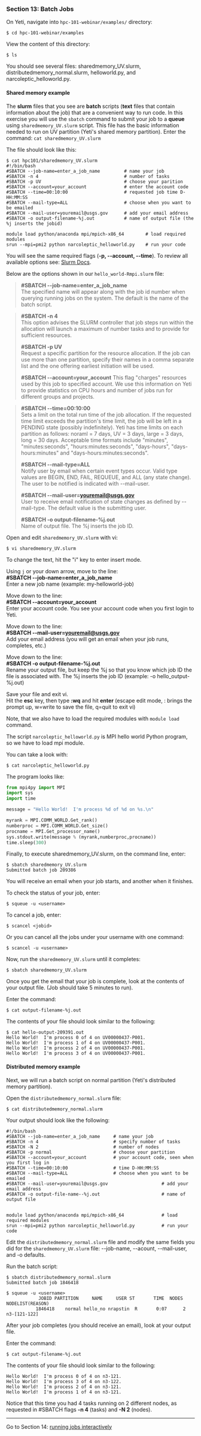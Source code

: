 ### Section 13: Batch Jobs

On Yeti, navigate into `hpc-101-webinar/examples/` directory:

```
$ cd hpc-101-webinar/examples
```

View the content of this directory:

```
$ ls
```

You should see several files: sharedmemory_UV.slurm, distributedmemory_normal.slurm, helloworld.py, and narcoleptic_helloworld.py.

#### Shared memory example

The **slurm** files that you see are **batch** scripts (**text** files that contain information about the job) that are a convenient way to run code. In this exercise you will use the `sbatch` command to submit your job to a **queue** using `sharedmemory_UV.slurm` script. This file has the basic information needed to run on UV partition (Yeti's shared memory partition). Enter the command: `cat sharedmemory_UV.slurm`

The file should look like this:

```
$ cat hpc101/sharedmemory_UV.slurm 
#!/bin/bash
#SBATCH --job-name=enter_a_job_name			# name your job
#SBATCH -n 4								# number of tasks
#SBATCH -p UV								# choose your parition
#SBATCH --account=your_account  	        # enter the account code  
#SBATCH --time=00:10:00						# requested job time D-HH:MM:SS
#SBATCH --mail-type=ALL						# choose when you want to be emailed 
#SBATCH --mail-user=youremail@usgs.gov		# add your email address
#SBATCH -o output-filename-%j.out           # name of output file (the %j inserts the jobid)

module load python/anaconda mpi/mpich-x86_64		# load required modules
srun --mpi=pmi2 python narcoleptic_helloworld.py	# run your code
```

You will see the same required flags (**-p, --account, --time**). To review all available options see: [Slurm Docs](http://slurm.schedmd.com/sbatch.html). 

Below are the options shown in our `hello_world-Rmpi.slurm` file:

> **#SBATCH --job-name=enter_a_job_name**  
> The specified name will appear along with the job id number when querying running jobs on the system. The default is the name of the batch script.

> **#SBATCH -n 4**  
> This option advises the SLURM controller that job steps run within the allocation will launch a maximum of number tasks and to provide for sufficient resources.
>
> **#SBATCH -p UV**  
> Request a specific partition for the resource allocation. If the job can use more than one partition, specify their names in a comma separate list and the one offering earliest initiation will be used.
>
> **#SBATCH --account=your_account**
> This flag "charges" resources used by this job to specified account.  We use this information on Yeti to provide statistics on CPU hours and number of jobs run for different groups and projects.

> **#SBATCH --time=00:10:00**  
> Sets a limit on the total run time of the job allocation. If the requested time limit exceeds the partition's time limit, the job will be left in a PENDING state (possibly indefinitely).  Yeti has time limits on each partition as follows: noraml = 7 days, UV = 3 days, large = 3 days, long = 30 days. Acceptable time formats include "minutes", "minutes:seconds", "hours:minutes:seconds", "days-hours", "days-hours:minutes" and "days-hours:minutes:seconds".
>
> **#SBATCH --mail-type=ALL**  
> Notify user by email when certain event types occur. Valid type values are BEGIN, END, FAIL, REQUEUE, and ALL (any state change). The user to be notified is indicated with --mail-user.
>
> **#SBATCH --mail-user=youremail@usgs.gov**  
> User to receive email notification of state changes as defined by --mail-type. The default value is the submitting user.
>
> **#SBATCH -o output-filename-%j.out**  
> Name of output file. The %j inserts the job ID. 

Open and edit `sharedmemory_UV.slurm` with vi:

```
$ vi sharedmemory_UV.slurm
```

To change the text,  hit the "i" key to enter insert mode.

Using `j` or your down arrow, move to the line:  
**#SBATCH --job-name=enter_a_job_name**  
Enter a new job name (example: my-helloworld-job)

Move down to the line:  
**#SBATCH --account=your_account**  
Enter your account code. You see your account code when you first login to Yeti.

Move down to the line:  
**#SBATCH --mail-user=youremail@usgs.gov**  
Add your email address (you will get an email when your job runs, completes, etc.)

Move down to the line:  
**#SBATCH -o output-filename-%j.out**   
Rename your output file, but keep the %j so that you know which job ID the file is associated with. The %j inserts the job ID (example: -o hello_output-%j.out)

Save your file and exit vi.  
Hit the **esc** key, then type **:wq** and hit **enter** (escape edit mode, : brings the prompt up, w=write to save the file, q=quit to exit vi)

Note, that we also have to load the required modules with `module load` command. 

The script `narcoleptic_helloworld.py` is MPI hello world Python program, so we have to load mpi module.

You can take a look with:

```
$ cat narcoleptic_helloworld.py
```

The program looks like:

```python
from mpi4py import MPI
import sys
import time

message = "Hello World!  I'm process %d of %d on %s.\n"

myrank = MPI.COMM_WORLD.Get_rank()
numberproc = MPI.COMM_WORLD.Get_size()
procname = MPI.Get_processor_name()
sys.stdout.write(message % (myrank,numberproc,procname))
time.sleep(300)
```

Finally, to execute sharedmemory_UV.slurm, on the command line, enter:

```
$ sbatch sharedmemory_UV.slurm
Submitted batch job 209386
```

You will receive an email when your job starts, and another when it finishes.

To check the status of your job, enter:

```
$ squeue -u <username>
```

 To cancel a job, enter:

```
$ scancel <jobid>
```

Or you can cancel all the jobs under your username with one command:

```
$ scancel -u <username>
```

Now, run the `sharedmemory_UV.slurm` until it completes:

```
$ sbatch sharedmemory_UV.slurm
```

Once you get the email that your job is complete, look at the contents of your output file. (Job should take 5 minutes to run).

Enter the command:  

```
$ cat output-filename-%j.out
```

The contents of your file should look similar to the following:

```
$ cat hello-output-209391.out
Hello World!  I'm process 0 of 4 on UV00000437-P001.
Hello World!  I'm process 1 of 4 on UV00000437-P001.
Hello World!  I'm process 2 of 4 on UV00000437-P001.
Hello World!  I'm process 3 of 4 on UV00000437-P001.
```



#### Distributed memory example

Next, we will run a batch script on normal partition (Yeti's distributed memory partition).

Open the `distributedmemory_normal.slurm` file:

```
$ cat distributedmemory_normal.slurm
```

Your output should look like the following:

```
#!/bin/bash
#SBATCH --job-name=enter_a_job_name		# name your job
#SBATCH -n 4							# specify number of tasks
#SBATCH -N 2                            # number of nodes
#SBATCH -p normal						# choose your partition
#SBATCH --account=your_account			# your account code, seen when you first log in
#SBATCH --time=00:10:00					# time D-HH:MM:SS 
#SBATCH --mail-type=ALL					# choose when you want to be emailed
#SBATCH --mail-user=youremail@usgs.gov					  # add your email address
#SBATCH -o output-file-name--%j.out                       # name of output file 


module load python/anaconda mpi/mpich-x86_64	 		  # load required modules
srun --mpi=pmi2 python narcoleptic_helloworld.py 		  # run your code
```

Edit the `distributedmemory_normal.slurm` file and modify the same fields you did for the `sharedmemory_UV.slurm` file:  --job-name, --acount, --mail-user, and -o defaults.

Run the batch script:

```
$ sbatch distributedmemory_normal.slurm
Submitted batch job 1846418

$ squeue -u <username>
            JOBID PARTITION     NAME     USER ST       TIME  NODES NODELIST(REASON)
           1846418    normal hello_no nrapstin  R       0:07      2 n3-[121-122]
```

After your job completes (you should receive an email), look at your output file.

Enter the command:  

```
$ cat output-filename-%j.out
```

The contents of your file should look similar to the following:

```
Hello World!  I'm process 0 of 4 on n3-121.
Hello World!  I'm process 3 of 4 on n3-122.
Hello World!  I'm process 2 of 4 on n3-121.
Hello World!  I'm process 1 of 4 on n3-121.
```

Notice that this time you had 4 tasks running on 2 different nodes, as requested in #SBATCH flags **-n 4** (tasks)  and **-N 2** (nodes). 

------

Go to Section 14: [running jobs interactively](interactive.md)


